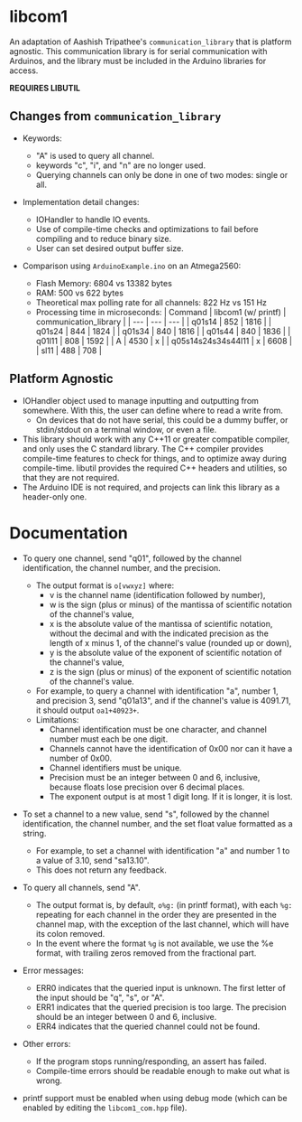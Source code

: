 # libcom1

An adaptation of Aashish Tripathee's `communication_library` that is platform agnostic.
This communication library is for serial communication with Arduinos, and the library must be included in the Arduino libraries for access.

**REQUIRES LIBUTIL**

## Changes from `communication_library`
- Keywords:
    - "A" is used to query all channel.
    - keywords "c", "i", and "n" are no longer used.
    - Querying channels can only be done in one of two modes: single or all.

- Implementation detail changes:
    - IOHandler to handle IO events.
    - Use of compile-time checks and optimizations to fail before compiling and to reduce binary size.
    - User can set desired output buffer size.

- Comparison using `ArduinoExample.ino` on an Atmega2560:
    - Flash Memory: 6804 vs 13382 bytes
    - RAM: 500 vs 622 bytes
    - Theoretical max polling rate for all channels: 822 Hz vs 151 Hz
    - Processing time in microseconds:
      | Command | libcom1 (w/ printf) | communication_library |
      | --- | --- | --- |
      | q01s14 | 852 | 1816 |
      | q01s24 | 844 | 1824 |
      | q01s34 | 840 | 1816 |
      | q01s44 | 840 | 1836 |
      | q01l11 | 808 | 1592 |
      | A | 4530 | x |
      | q05s14s24s34s44l11 | x | 6608 |
      | sl11 | 488 | 708 |

## Platform Agnostic
- IOHandler object used to manage inputting and outputting from somewhere. With this, the user can define where to read a write from.
    - On devices that do not have serial, this could be a dummy buffer, or stdin/stdout on a terminal window, or even a file.
- This library should work with any C++11 or greater compatible compiler, and only uses the C standard library. The C++ compiler provides compile-time features to check for things, and to optimize away during compile-time. libutil provides the required C++ headers and utilities, so that they are not required.
- The Arduino IDE is not required, and projects can link this library as a header-only one.

# Documentation
- To query one channel, send "q01", followed by the channel identification, the channel number, and the precision.
    - The output format is `o[vwxyz]` where:
        - v is the channel name (identification followed by number),
        - w is the sign (plus or minus) of the mantissa of scientific notation of the channel's value,
        - x is the absolute value of the mantissa of scientific notation, without the decimal and with the indicated precision as the length of x minus 1, of the channel's value (rounded up or down),
        - y is the absolute value of the exponent of scientific notation of the channel's value,
        - z is the sign (plus or minus) of the exponent of scientific notation of the channel's value.
    - For example, to query a channel with identification "a", number 1, and precision 3, send "q01a13", and if the channel's value is 4091.71, it should output `oa1+40923+`.
    - Limitations:
        - Channel identification must be one character, and channel number must each be one digit.
        - Channels cannot have the identification of 0x00 nor can it have a number of 0x00.
        - Channel identifiers must be unique.
        - Precision must be an integer between 0 and 6, inclusive, because floats lose precision over 6 decimal places.
        - The exponent output is at most 1 digit long. If it is longer, it is lost.
- To set a channel to a new value, send "s", followed by the channel identification, the channel number, and the set float value formatted as a string.
    - For example, to set a channel with identification "a" and number 1 to a value of 3.10, send "sa13.10".
    - This does not return any feedback.
- To query all channels, send "A".
    - The output format is, by default, `o%g:` (in printf format), with each `%g:` repeating for each channel in the order they are presented in the channel map, with the exception of the last channel, which will have its colon removed.
    - In the event where the format `%g` is not available, we use the %e format, with trailing zeros removed from the fractional part.

- Error messages:
    - ERR0 indicates that the queried input is unknown. The first letter of the input should be "q", "s", or "A".
    - ERR1 indicates that the queried precision is too large. The precision should be an integer between 0 and 6, inclusive.
    - ERR4 indicates that the queried channel could not be found.

- Other errors:
    - If the program stops running/responding, an assert has failed.
    - Compile-time errors should be readable enough to make out what is wrong.

- printf support must be enabled when using debug mode (which can be enabled by editing the `libcom1_com.hpp` file).
